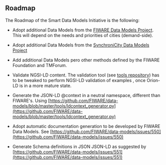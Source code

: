 ## Roadmap 

The Roadmap of the Smart Data Models Initiative is the following: 

* Adopt additional Data Models from the 
[FIWARE Data Models Project](https://github.com/FIWARE/data-models). 
This will depend on the needs and priorities of cities (demand-side). 

* Adopt additional Data Models from the 
[SynchroniCity Data Models Project](https://gitlab.com/synchronicity-iot/synchronicity-data-models)

* Add additional Data Models pero other methods defined by the FIWARE Foundation and TMForum. 

* Validate NGSI-LD content. 
The validation tool (see [tools repository](https://github.com/smart-data-models/tools)) has to be tweaked to perform NGSI-LD validation of examples
, once Orion-LD is in a more mature state. 

* Generate the JSON-LD @context in a neutral namespace, different than FIWARE's. 
Using [https://github.com/FIWARE/data-models/blob/master/tools/ldcontext_generator.py](https://github.com/FIWARE/data-models/blob/master/tools/ldcontext_generator.py)

* Adopt automatic documentation generation to be developed by FIWARE Data Models. 
See [https://github.com/FIWARE/data-models/issues/550](https://github.com/FIWARE/data-models/issues/550)

* Generate Schema definitions in JSON JSON-LD as suggested by 
[https://github.com/FIWARE/data-models/issues/551](https://github.com/FIWARE/data-models/issues/551)
